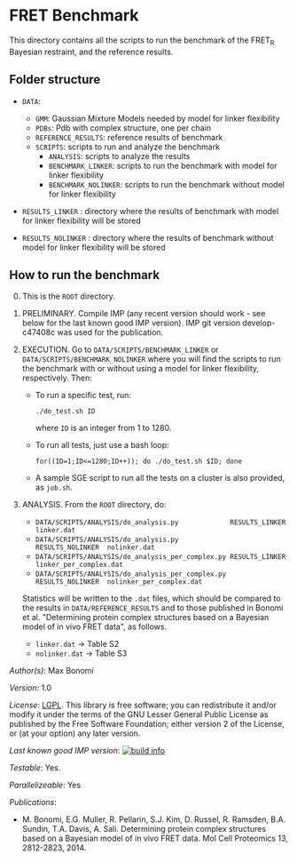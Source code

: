 # FRET Benchmark

This directory contains all the scripts to run the benchmark of the
FRET<sub>R</sub> Bayesian restraint, and the reference results.  

## Folder structure 

- `DATA`:
  - `GMM`:  Gaussian Mixture Models needed by model for linker flexibility
  - `PDBs`: Pdb with complex structure, one per chain
  - `REFERENCE_RESULTS`: reference results of benchmark
  - `SCRIPTS`: scripts to run and analyze the benchmark
     - `ANALYSIS`: scripts to analyze the results
     - `BENCHMARK_LINKER`: scripts to run the benchmark with model for linker flexibility
     - `BENCHMARK_NOLINKER`: scripts to run the benchmark without model for linker flexibility
      
- `RESULTS_LINKER`   : directory where the results of benchmark with model for linker flexibility will be stored
- `RESULTS_NOLINKER` : directory where the results of benchmark without model for linker flexibility will be stored

## How to run the benchmark 

0) This is the `ROOT` directory.

1) PRELIMINARY. Compile IMP (any recent version should work - see below for the last known good IMP version). IMP git version develop-c47408c was used for the publication.

2) EXECUTION. Go to `DATA/SCRIPTS/BENCHMARK_LINKER` or `DATA/SCRIPTS/BENCHMARK_NOLINKER` where you will find
   the scripts to run the benchmark with or without using a model for linker flexibility, respectively. Then: 

   - To run a specific test, run:

      `./do_test.sh ID`

     where `ID` is an integer from 1 to 1280.

   - To run all tests, just use a bash loop:

      `for((ID=1;ID<=1280;ID++)); do ./do_test.sh $ID; done`

   - A sample SGE script to run all the tests on a cluster is also provided, as `job.sh`.

3) ANALYSIS. From the `ROOT` directory, do:

   - `DATA/SCRIPTS/ANALYSIS/do_analysis.py             RESULTS_LINKER    linker.dat`    
   - `DATA/SCRIPTS/ANALYSIS/do_analysis.py             RESULTS_NOLINKER  nolinker.dat`
   - `DATA/SCRIPTS/ANALYSIS/do_analysis_per_complex.py RESULTS_LINKER    linker_per_complex.dat`
   - `DATA/SCRIPTS/ANALYSIS/do_analysis_per_complex.py RESULTS_NOLINKER  nolinker_per_complex.dat`

   Statistics will be written to the `.dat` files, which should be compared to the results in `DATA/REFERENCE_RESULTS` and to those
   published in Bonomi et al. "Determining protein complex structures based on a Bayesian model of in vivo FRET data", as follows.
   - `linker.dat`             -> Table S2
   - `nolinker.dat`           -> Table S3


_Author(s)_: Max Bonomi

_Version_: 1.0


_License_: [LGPL](http://www.gnu.org/licenses/old-licenses/lgpl-2.1.html).
This library is free software; you can redistribute it and/or
modify it under the terms of the GNU Lesser General Public
License as published by the Free Software Foundation; either
version 2 of the License, or (at your option) any later version.

_Last known good IMP version_: [![build info](https://salilab.org/imp/systems/?sysstat=3)](http://salilab.org/imp/systems/)

_Testable_: Yes.

_Parallelizeable_: Yes

_Publications_:
 - M. Bonomi, E.G. Muller, R. Pellarin, S.J. Kim, D. Russel, R. Ramsden, B.A. Sundin, T.A. Davis, A. Sali. Determining protein complex structures based on a Bayesian model of in vivo FRET data. Mol Cell Proteomics 13, 2812-2823, 2014.
